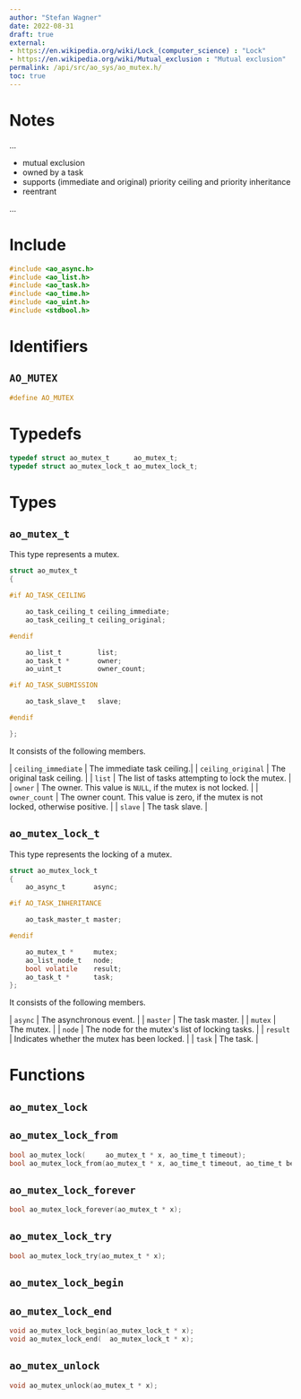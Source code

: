 ```yaml
---
author: "Stefan Wagner"
date: 2022-08-31
draft: true
external:
- https://en.wikipedia.org/wiki/Lock_(computer_science) : "Lock"
- https://en.wikipedia.org/wiki/Mutual_exclusion : "Mutual exclusion"
permalink: /api/src/ao_sys/ao_mutex.h/
toc: true
---
```


# Notes

...

- mutual exclusion
- owned by a task
- supports (immediate and original) priority ceiling and priority inheritance
- reentrant

...

# Include

```c
#include <ao_async.h>
#include <ao_list.h>
#include <ao_task.h>
#include <ao_time.h>
#include <ao_uint.h>
#include <stdbool.h>
```

# Identifiers

## `AO_MUTEX`

```c
#define AO_MUTEX
```

# Typedefs

```c
typedef struct ao_mutex_t      ao_mutex_t;
typedef struct ao_mutex_lock_t ao_mutex_lock_t;
```

# Types

## `ao_mutex_t`

This type represents a mutex.

```c
struct ao_mutex_t
{

#if AO_TASK_CEILING

    ao_task_ceiling_t ceiling_immediate;
    ao_task_ceiling_t ceiling_original;

#endif

    ao_list_t         list;
    ao_task_t *       owner;
    ao_uint_t         owner_count;

#if AO_TASK_SUBMISSION

    ao_task_slave_t   slave;

#endif

};
```

It consists of the following members.

| `ceiling_immediate` | The immediate task ceiling.|
| `ceiling_original` | The original task ceiling. |
| `list` | The list of tasks attempting to lock the mutex. |
| `owner` | The owner. This value is `NULL`, if the mutex is not locked. |
| `owner_count` | The owner count. This value is zero, if the mutex is not locked, otherwise positive. |
| `slave` | The task slave. |

## `ao_mutex_lock_t`

This type represents the locking of a mutex.

```c
struct ao_mutex_lock_t
{
    ao_async_t       async;

#if AO_TASK_INHERITANCE

    ao_task_master_t master;

#endif

    ao_mutex_t *     mutex;
    ao_list_node_t   node;
    bool volatile    result;
    ao_task_t *      task;
};
```

It consists of the following members.

| `async` | The asynchronous event. |
| `master` | The task master. |
| `mutex` | The mutex. |
| `node` | The node for the mutex's list of locking tasks. |
| `result` | Indicates whether the mutex has been locked. |
| `task` | The task. |

# Functions

## `ao_mutex_lock`
## `ao_mutex_lock_from`

```c
bool ao_mutex_lock(     ao_mutex_t * x, ao_time_t timeout);
bool ao_mutex_lock_from(ao_mutex_t * x, ao_time_t timeout, ao_time_t beginning);
```

## `ao_mutex_lock_forever`

```c
bool ao_mutex_lock_forever(ao_mutex_t * x);
```

## `ao_mutex_lock_try`

```c
bool ao_mutex_lock_try(ao_mutex_t * x);
```

## `ao_mutex_lock_begin`
## `ao_mutex_lock_end`

```c
void ao_mutex_lock_begin(ao_mutex_lock_t * x);
void ao_mutex_lock_end(  ao_mutex_lock_t * x);
```

## `ao_mutex_unlock`

```c
void ao_mutex_unlock(ao_mutex_t * x);
```
